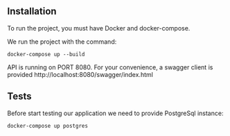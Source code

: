 ## Installation

To run the project, you must have Docker and docker-compose.

We run the project with the command:

```
docker-compose up --build
```

API is running on PORT 8080. For your convenience, a swagger client is provided
http://localhost:8080/swagger/index.html

## Tests

Before start testing our application we need to provide PostgreSql instance:
```
docker-compose up postgres
```